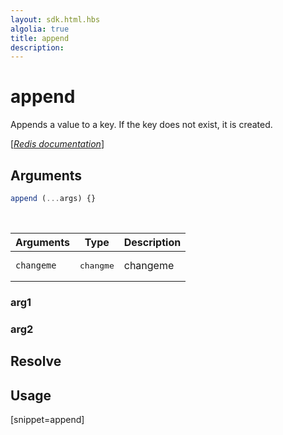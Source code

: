 ```yaml
---
layout: sdk.html.hbs
algolia: true
title: append
description:
---
```


# append


Appends a value to a key. If the key does not exist, it is created.

[[_Redis documentation_]](https://redis.io/commands/append)

## Arguments

```js
append (...args) {}

```

<br/>

| Arguments    | Type    | Description |
|--------------|---------|-------------|
| ``changeme`` | <pre>changme</pre> | changeme    |

### arg1

### arg2

## Resolve

## Usage

[snippet=append]
